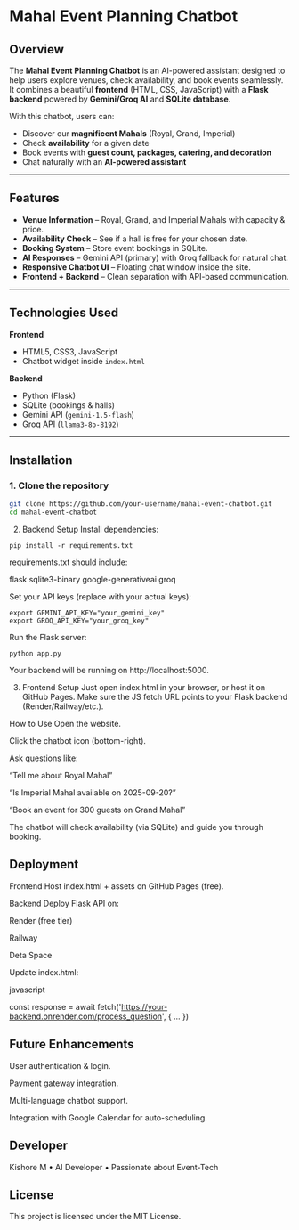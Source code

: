 #  Mahal Event Planning Chatbot

##  Overview
The **Mahal Event Planning Chatbot** is an AI-powered assistant designed to help users explore venues, check availability, and book events seamlessly.  
It combines a beautiful **frontend** (HTML, CSS, JavaScript) with a **Flask backend** powered by **Gemini/Groq AI** and **SQLite database**.

 With this chatbot, users can:
- Discover our **magnificent Mahals** (Royal, Grand, Imperial)
- Check **availability** for a given date
- Book events with **guest count, packages, catering, and decoration**
- Chat naturally with an **AI-powered assistant**

---

##  Features
- **Venue Information** – Royal, Grand, and Imperial Mahals with capacity & price.
- **Availability Check** – See if a hall is free for your chosen date.
- **Booking System** – Store event bookings in SQLite.
- **AI Responses** – Gemini API (primary) with Groq fallback for natural chat.
- **Responsive Chatbot UI** – Floating chat window inside the site.
- **Frontend + Backend** – Clean separation with API-based communication.

---

##  Technologies Used
**Frontend**
- HTML5, CSS3, JavaScript  
- Chatbot widget inside `index.html`  

**Backend**
- Python (Flask)  
- SQLite (bookings & halls)  
- Gemini API (`gemini-1.5-flash`)  
- Groq API (`llama3-8b-8192`)  

---

##  Installation

### 1. Clone the repository
```bash
git clone https://github.com/your-username/mahal-event-chatbot.git
cd mahal-event-chatbot
```
2. Backend Setup
Install dependencies:

```
pip install -r requirements.txt
```
requirements.txt should include:

flask
sqlite3-binary
google-generativeai
groq


Set your API keys (replace with your actual keys):

```
export GEMINI_API_KEY="your_gemini_key"
export GROQ_API_KEY="your_groq_key"

```
Run the Flask server:
```
python app.py
```
Your backend will be running on http://localhost:5000.

3. Frontend Setup
Just open index.html in your browser, or host it on GitHub Pages.
Make sure the JS fetch URL points to your Flask backend (Render/Railway/etc.).

 How to Use
Open the website.

Click the  chatbot icon (bottom-right).

Ask questions like:

“Tell me about Royal Mahal”

“Is Imperial Mahal available on 2025-09-20?”

“Book an event for 300 guests on Grand Mahal”

The chatbot will check availability (via SQLite) and guide you through booking.

## Deployment
Frontend
Host index.html + assets on GitHub Pages (free).

Backend
Deploy Flask API on:

Render (free tier)

Railway

Deta Space

Update index.html:

javascript

const response = await fetch('https://your-backend.onrender.com/process_question', { ... })

## Future Enhancements
User authentication & login.

Payment gateway integration.

Multi-language chatbot support.

Integration with Google Calendar for auto-scheduling.

## Developer
Kishore M
 • AI Developer • Passionate about Event-Tech 

## License
This project is licensed under the MIT License.









